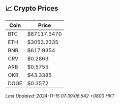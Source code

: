 ## 📈 Crypto Prices

| Coin | Price |
| ---- | ----- |
| BTC | $87117.3470 |
| ETH | $3053.2335 |
| BNB | $617.9354 |
| CRV | $0.2863 |
| ARB | $0.5755 |
| OKB | $43.3385 |
| DOGE | $0.3572 |

_Last Updated: 2024-11-15 07:39:06.542 +0800 HKT_